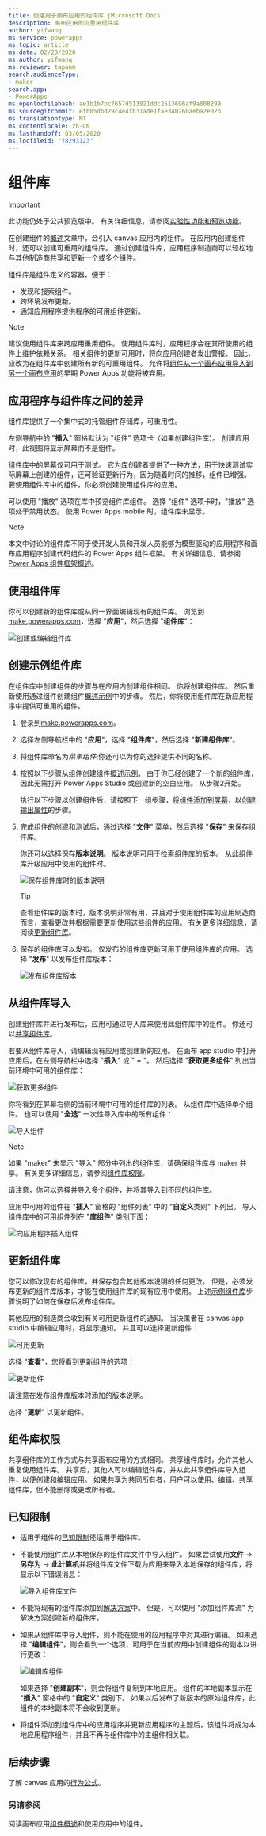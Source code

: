 ```yaml
---
title: 创建用于画布应用的组件库 |Microsoft Docs
description: 画布应用的可重用组件库
author: yifwang
ms.service: powerapps
ms.topic: article
ms.date: 02/20/2020
ms.author: yifwang
ms.reviewer: tapanm
search.audienceType:
- maker
search.app:
- PowerApps
ms.openlocfilehash: ae1b1b7bc7657d513921ddc2513696af9a808299
ms.sourcegitcommit: efb05dbd29c4e4fb31ade1fae340260aeba2e02b
ms.translationtype: MT
ms.contentlocale: zh-CN
ms.lasthandoff: 03/05/2020
ms.locfileid: "78293123"
---
```

# <a name="component-library"></a>组件库

> [!IMPORTANT]
> 此功能仍处于公共预览版中。 有关详细信息，请参阅[实验性功能和预览功能](working-with-experimental.md)。

在创建组件的[概述](create-component.md)文章中，会引入 canvas 应用内的组件。 在应用内创建组件时，还可以创建可重用的组件库。 通过创建组件库，应用程序制造商可以轻松地与其他制造商共享和更新一个或多个组件。

组件库是组件定义的容器，便于：

- 发现和搜索组件。
- 跨环境发布更新。
- 通知应用程序提供程序的可用组件更新。 

> [!NOTE]
> 建议使用组件库来跨应用重用组件。 使用组件库时，应用程序会在其所使用的组件上维护依赖关系。 相关组件的更新可用时，将向应用创建者发出警报。 因此，应改为在组件库中创建所有新的可重用组件。 允许将[组件从一个画布应用导入到另一个画布应用](create-component.md?#import-and-export-components)的早期 Power Apps 功能将被弃用。

## <a name="difference-between-an-app-and-a-component-library"></a>应用程序与组件库之间的差异

组件库提供了一个集中式的托管组件存储库，可重用性。 

左侧导航中的 "**插入**" 窗格默认为 "组件" 选项卡（如果创建组件库）。 创建应用时，此视图将显示屏幕而不是组件。 

组件库中的屏幕仅可用于测试。 它为库创建者提供了一种方法，用于快速测试实际屏幕上创建的组件，还可验证更新行为，因为随着时间的推移，组件已增强。 要使用组件库中的组件，你必须创建使用组件库的应用。

可以使用 "播放" 选项在库中预览组件库组件。 选择 "组件" 选项卡时，"播放" 选项处于禁用状态。 使用 Power Apps mobile 时，组件库未显示。

> [!NOTE]
> 本文中讨论的组件库不同于使开发人员和开发人员能够为模型驱动的应用程序和画布应用程序创建代码组件的 Power Apps 组件框架。 有关详细信息，请参阅[Power Apps 组件框架概述](https://docs.microsoft.com/powerapps/developer/component-framework/overview)。

## <a name="working-with-component-library"></a>使用组件库

你可以创建新的组件库或从同一界面编辑现有的组件库。 浏览到[make.powerapps.com](https://make.powerapps.com)，选择 "**应用**"，然后选择 "**组件库**"：

![创建或编辑组件库](./media/component-library/create-edit-component-library.png)

## <a name="create-an-example-component-library"></a>创建示例组件库

在组件库中创建组件的步骤与在应用内创建组件相同。 你将创建组件库。 然后重新使用通过组件创建组件[概述示例](create-component.md#create-an-example-component)中的步骤。 然后，你将使用组件库在新应用程序中提供可重用的组件。

1. 登录到[make.powerapps.com](https://make.powerapps.com)。

1. 选择左侧导航栏中的 "**应用**"，选择 "**组件库**"，然后选择 "**新建组件库**"。

1. 将组件库命名为*菜单组件*;你还可以为你的选择提供不同的名称。

1. 按照以下步骤从组件创建组件[概述示例](create-component.md#create-an-example-component)。 由于你已经创建了一个新的组件库，因此无需打开 Power Apps Studio 或创建新的空白应用。 从步骤2开始。 

    执行以下步骤以创建组件后，请按照下一组步骤，[将组件添加到屏幕](create-component.md#add-component-to-a-screen)，以[创建输出属性](create-component.md#create-and-use-output-property)的步骤。 

1. 完成组件的创建和测试后，通过选择 "**文件**" 菜单，然后选择 "**保存**" 来保存组件库。 

    你还可以选择保存**版本说明**。 版本说明可用于检索组件库的版本。 从此组件库升级应用中使用的组件时。

    ![保存组件库时的版本说明](./media/component-library/save-component-libray-version-note.png)

    > [!TIP]
    > 查看组件库的版本时，版本说明非常有用，并且对于使用组件库的应用制造商而言，查看更改并根据需要更新使用这些组件的应用。 有关更多详细信息，请阅读[更新组件库](component-library.md?#update-a-component-library)。   

1. 保存的组件库可以发布。 仅发布的组件库更新可用于使用组件库的应用。 选择 "**发布**" 以发布组件库版本：

    ![发布组件库版本](./media/component-library/publish-component-library.png)

## <a name="import-from-a-component-library"></a>从组件库导入

创建组件库并进行发布后，应用可通过导入库来使用此组件库中的组件。 你还可以[共享组件库](component-library.md#component-library-permissions)。

若要从组件库导入，请编辑现有应用或创建新的应用。 在画布 app studio 中打开应用后，在左侧导航栏中选择 "**插入**" 或 " **+** "。 然后选择 "**获取更多组件**" 列出当前环境中可用的组件库：

![获取更多组件](./media/component-library/get-more-components.png)

你将看到在屏幕右侧的当前环境中可用的组件库的列表。 从组件库中选择单个组件。 也可以使用 "**全选**" 一次性导入库中的所有组件：

![导入组件](./media/component-library/components.png)

> [!NOTE]
> 如果 "maker" 未显示 "导入" 部分中列出的组件库，请确保组件库与 maker 共享。 有关更多详细信息，请参阅[组件库权限](component-library.md#component-library-permissions)。 

请注意，你可以选择并导入多个组件，并将其导入到不同的组件库。 

应用中可用的组件在 "**插入**" 窗格的 "组件列表" 中的 "**自定义**类别" 下列出。 导入组件库中的可用组件列在 "**库组件**" 类别下面：

![向应用程序插入组件](./media/component-library/insert-components.png)

## <a name="update-a-component-library"></a>更新组件库

您可以修改现有的组件库，并保存包含其他版本说明的任何更改。 但是，必须发布更新的组件库版本，才能在使用组件库的现有应用中使用。 上述[示例组件库](component-library.md#create-an-example-component-library)步骤说明了如何在保存后发布组件库。

其他应用的制造商会收到有关可用更新组件的通知。 当决策者在 canvas app studio 中编辑应用时，将显示通知。 并且可以选择更新组件：

![可用更新](./media/component-library/update-available.png)

选择 "**查看**"，您将看到更新组件的选项：

![更新组件](./media/component-library/update-components.png)

请注意在发布组件库版本时添加的版本说明。 

选择 "**更新**" 以更新组件。

## <a name="component-library-permissions"></a>组件库权限

共享组件库的工作方式与共享画布应用的方式相同。 共享组件库时，允许其他人重复使用组件库。 共享后，其他人可以编辑组件库，并从此共享组件库导入组件，以便创建和编辑应用。 如果共享为共同所有者，用户可以使用、编辑、共享组件库，但不能删除或更改所有者。

## <a name="known-limitations"></a>已知限制

- 适用于组件的[已知限制](create-component.md#known-limitations)还适用于组件库。
- 不能使用组件库从本地保存的组件库文件中导入组件。 如果尝试使用**文件** -> **另存为** -> **此计算机**并将组件库文件下载为应用来导入本地保存的组件库，将显示以下错误消息： 

    ![导入组件库文件](./media/component-library/import-component-library-file.png)

- 不能将现有的组件库添加到[解决方案](add-app-solution.md)中。 但是，可以使用 "添加组件库流" 为解决方案创建新的组件库。

- 如果从组件库中导入组件，则不能在使用的应用程序中对其进行编辑。 如果选择 "**编辑组件**"，则会看到一个选项，可用于在当前应用中创建组件的副本以进行更改： 

    ![编辑库组件](./media/component-library/edit-library-component.png)

    如果选择 "**创建副本**"，则会将组件复制到本地应用。 组件的本地副本显示在 "**插入**" 窗格中的 "**自定义**" 类别下。 如果以后发布了新版本的原始组件库，此组件的本地副本将不会收到更新。
    
- 将组件添加到组件库中的应用程序并更新应用程序的主题后，该组件将成为本地应用程序组件，并且不再与组件库中的主组件相关联。

## <a name="next-steps"></a>后续步骤

了解 canvas 应用的[行为公式](component-behavior.md)。

### <a name="see-also"></a>另请参阅

阅读画布应用[组件概述](create-component.md)和使用应用中的组件。
